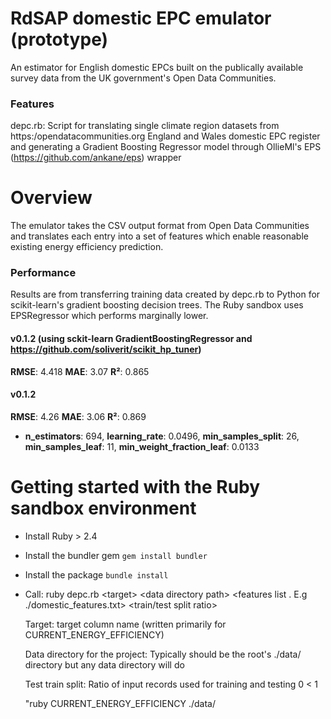 # RdSAP domestic EPC emulator (prototype)
An estimator for English domestic EPCs built on the publically available survey data from the UK government's Open Data Communities.

### Features
depc.rb: Script for translating single climate region datasets from https:/opendatacommunities.org England and Wales domestic EPC register and generating a Gradient Boosting Regressor model through OllieMl's EPS (https://github.com/ankane/eps) wrapper

# Overview
The emulator takes the CSV output format from Open Data Communities and translates each entry into a set of features which enable reasonable existing energy efficiency prediction.

### Performance
Results are from transferring training data created by depc.rb to Python for scikit-learn's gradient boosting decision trees. The Ruby sandbox uses EPSRegressor which performs marginally lower.

#### v0.1.2 (using sckit-learn GradientBoostingRegressor and https://github.com/soliverit/scikit_hp_tuner)

  **RMSE**: 4.418 **MAE**:  3.07  **R²**:   0.865
#### v0.1.2

  **RMSE**: 4.26 **MAE**:  3.06  **R²**:   0.869
  - **n_estimators**: 694, **learning_rate**: 0.0496, **min_samples_split**: 26, **min_samples_leaf**: 11, **min_weight_fraction_leaf**: 0.0133

# Getting started with the Ruby sandbox environment

- Install Ruby > 2.4
- Install the bundler gem `gem install bundler`
- Install the package `bundle install`

- Call: ruby depc.rb \<target\> \<data directory path\> \<features list . E.g ./domestic_features.txt\> \<train/test split ratio\>
  
    Target:                         target column name (written primarily for CURRENT_ENERGY_EFFICIENCY)
  
    Data directory for the project: Typically should be the root's ./data/ directory but any data directory will do
    
    Test train split:               Ratio of input records used for training and testing 0 < 1
  
    "ruby CURRENT_ENERGY_EFFICIENCY ./data/
